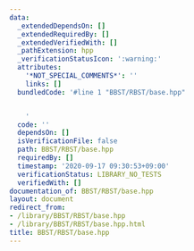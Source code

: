 ```yaml
---
data:
  _extendedDependsOn: []
  _extendedRequiredBy: []
  _extendedVerifiedWith: []
  _pathExtension: hpp
  _verificationStatusIcon: ':warning:'
  attributes:
    '*NOT_SPECIAL_COMMENTS*': ''
    links: []
  bundledCode: '#line 1 "BBST/RBST/base.hpp"


    '
  code: ''
  dependsOn: []
  isVerificationFile: false
  path: BBST/RBST/base.hpp
  requiredBy: []
  timestamp: '2020-09-17 09:30:53+09:00'
  verificationStatus: LIBRARY_NO_TESTS
  verifiedWith: []
documentation_of: BBST/RBST/base.hpp
layout: document
redirect_from:
- /library/BBST/RBST/base.hpp
- /library/BBST/RBST/base.hpp.html
title: BBST/RBST/base.hpp
---
```

